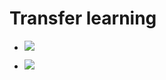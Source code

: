 # Transfer learning

- [![](https://img.shields.io/badge/2020--12--02-VGG16-red)]()

- [![](https://img.shields.io/badge/2020--12--02-Xception-yellow)]()
